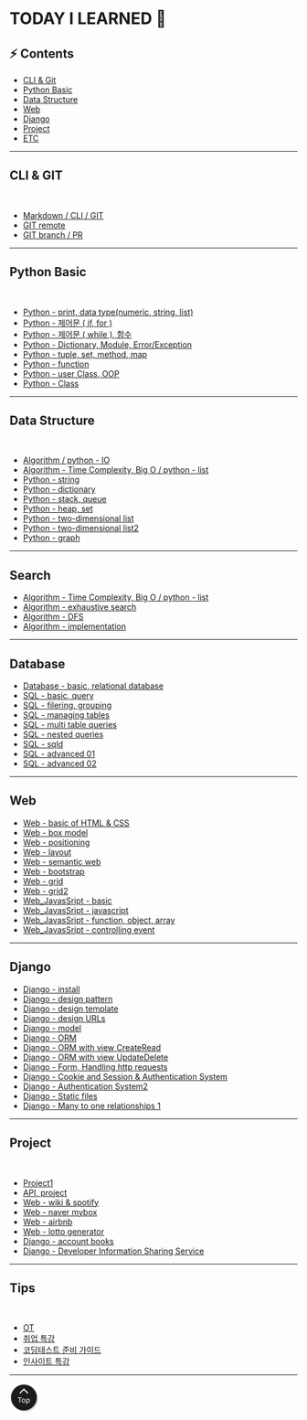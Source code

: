 <h1 class="myTitle">TODAY I LEARNED &#128214;</h1>


<link rel="stylesheet" type="button/css" href="assets/stylesheets/my_style.css"/>
<link rel="stylesheet" type="text/css" href="assets/stylesheets/floating_btn.css"/>
<!--script type="text/javascript" src="http://code.jquery.com/jquery-latest.js"></script>
<script type="text/javascript" src="assets/javascripts/floating_btn.js"></script-->

<!--assets-->

<!--a style="display:scroll; position:fixed; bottom:10px; right:5px;" href="#" title="top"><img src="assets/images/btn_top.png"></a-->


## :zap: Contents

- [CLI & Git](#cli--git)
- [Python Basic](#python-basic)
- [Data Structure](#python-data-structure)
- [Web](#web)
- [Django](#django)
- [Project](#project)
- [ETC](#tips)

-----

## CLI & GIT
<br>

- [Markdown / CLI / GIT](week01/day2/week01-2.md/#week01-2)
- [GIT remote](week01/day3/week01-3.md/#week01-3)
- [GIT branch / PR](week01/day4/week01-4.md/#week01-4)


-----


## Python Basic
<br>

- [Python - print, data type(numeric, string, list)](week02/day1/week02-1.md/#week02-1)
- [Python - 제어문 ( if, for )](week02/day2/week02-2.md/#week02-2)
- [Python - 제어문 ( while ), 함수](week02/day3/week02-3.md/#week02-3)
- [Python - Dictionary, Module, Error/Exception](week02/day4/week02-4.md/#week02-4)
- [Python - tuple, set, method, map](week03/day1/week03-1.md/#week03-1)
- [Python - function](week03/day2/week03-2.md/#week03-2)
- [Python - user Class, OOP](week03/day3/week03-3.md/#week03-3)
- [Python - Class](week03/day4/week03-4.md/#week03-4)


-----


## Data Structure
<br>

- [Algorithm / python - IO](week04/day1/week04-1.md/#week04-1)
- [Algorithm - Time Complexity, Big O / python - list](week04/day2/week04-2.md/#week04-2)
- [Python - string](week04/day3/week04-3.md/#week04-3)
- [Python - dictionary](week04/day4/week04-4.md/#week04-4)
- [Python - stack, queue](week05/day1/week05-1.md/#week05-1)
- [Python - heap, set](week05/day2/week05-2.md/#week05-2)
- [Python - two-dimensional list](week06/day1/week06-1.md/#week06-1)
- [Python - two-dimensional list2](week06/day2/week06-2.md/#week06-2)
- [Python - graph](week06/day4/week06-4.md/#week06-4)


-----


## Search

- [Algorithm - Time Complexity, Big O / python - list](week04/day2/week04-2.md/#week04-2)
- [Algorithm - exhaustive search](week06/day3/week06-3.md/#week06-3)
- [Algorithm - DFS](week07/day1/week07-1.md/#week07-1)
- [Algorithm - implementation](week07/day2/week07-2.md/#week07-2)


-----


## Database

- [Database - basic, relational database](week07/day3/week07-3.md)
- [SQL - basic, query](week07/day4/week07-4.md)
- [SQL - filering, grouping](week08/day1/week08-1.md)
- [SQL - managing tables](week08/day2/week08-2.md)
- [SQL - multi table queries](week08/day3/week08-3.md)
- [SQL - nested queries](week08/day4/week08-4.md)
- [SQL - sqld](week08/day5/week08-5.md)
- [SQL - advanced 01](week09/day1/week09-1.md)
- [SQL - advanced 02](week09/day2/week09-2.md)


-----


## Web

- [Web - basic of HTML & CSS](week09/day3/week09-3.md)
- [Web - box model](week09/day4/week09-4.md)
- [Web - positioning](week10/day1/week10-1.md)
- [Web - layout](week10/day2/week10-2.md)
- [Web - semantic web](week10/day3/week10-3.md)
- [Web - bootstrap](week11/day1/week11-1.md)
- [Web - grid](week11/day2/week11-2.md)
- [Web - grid2](week11/day3/week11-3.md)
- [Web_JavasSript - basic](week12/day1/week12-1.md)
- [Web_JavasSript - javascript](week12/day2/week12-2.md)
- [Web_JavasSript - function, object, array](week12/day3/week12-3.md)
- [Web_JavasSript - controlling event](week12/day4/week12-4.md)


-----


## Django

- [Django - install](week13/day1/week13-1.md)
- [Django - design pattern](week13/day2/week13-2.md)
- [Django - design template](week13/day3/week13-3.md)
- [Django - design URLs](week13/day4/week13-4.md)
- [Django - model](week13/day5/week13-5.md)
- [Django - ORM](week14/day1/week14-1.md)
- [Django - ORM with view CreateRead](week14/day2/week14-2.md)
- [Django - ORM with view UpdateDelete](week14/day3/week14-3.md)
- [Django - Form, Handling http requests](week15/day1/week15-1.md)
- [Django - Cookie and Session & Authentication System](week15/day2/week15-2.md)
- [Django - Authentication System2](week15/day3/week15-3.md)
- [Django - Static files](week16/day1/week16-1.md)
- [Django - Many to one relationships 1](week16/day2/week16-2.md)


-----


## Project
<br>

- [Project1](week02/day5/week02-5.md/#week02-5)
- [API, project](week03/day5/week03-5.md/#week03-5)
- [Web - wiki & spotify](week10/day4/week10-4.md)
- [Web - naver mybox](week11/day4/week11-4.md)
- [Web - airbnb](week11/day5/week11-5.md)
- [Web - lotto generator](week12/day5/week12-5.md)
- [Django - account books](week14/day4/week14-4.md)
- [Django - Developer Information Sharing Service](week15/day4/week15-4.md)


-----


## Tips
<br>

- [OT](week01/day1/week01-1.md/#week01-1)
- [취업 특강](week01/day5/week01-5.md/#week01-5)
- [코딩테스트 준비 가이드](week04/day5/week04-5.md/#week04-5)
- [인사이트 특강](week09/day5/week09-5.md)


-----

<a class="top_btn" href="#"><img src="assets/images/btn_top.png"></a>
